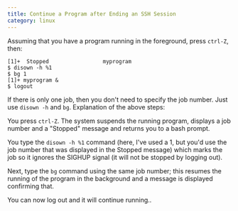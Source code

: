 ```yaml
---
title: Continue a Program after Ending an SSH Session
category: linux 
---
```



Assuming that you have a program running in the foreground, press ```ctrl-Z```, then:
```
[1]+  Stopped                 myprogram
$ disown -h %1
$ bg 1
[1]+ myprogram &
$ logout
```

If there is only one job, then you don't need to specify the job number. Just use ```disown -h``` and ```bg```.
Explanation of the above steps:

You press ```ctrl-Z```. The system suspends the running program, displays a job number and a "Stopped" message and returns you to a bash prompt.

You type the ```disown -h %1``` command (here, I've used a 1, but you'd use the job number that was displayed in the Stopped message) which marks the job so it ignores the SIGHUP signal (it will not be stopped by logging out).

Next, type the ```bg``` command using the same job number; this resumes the running of the program in the background and a message is displayed confirming that.

You can now log out and it will continue running..
